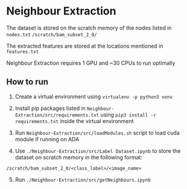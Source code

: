 # Neighbour Extraction

The dataset is stored on the scratch memory of the nodes listed in `nodes.txt`
`/scratch/bam_subset_2_0/`

The extracted features are stored at the locations mentioned in `features.txt`


Neighbour Extraction requires 1 GPU and ~30 CPUs to run optimally 

## How to run

1. Create a virtual environment using `virtualenv -p python3 venv`

2. Install pip packages listed in `Neighbour-Extraction/src/requirements.txt` using `pip3 install -r requirements.txt` inside the virtual environment

3. Run `Neighbour-Extraction/src/loadModules.sh` script to load cuda module if running on ADA

4. Use `./Neighbour-Extraction/src/Label Dataset.ipynb` to store the dataset on scratch memory in the following format:

```
/scratch/bam_subset_2_0/<class_label>/<image_name>
```

5. Run `./Neighbour-Extraction/src/getNeighbours.ipynb`
